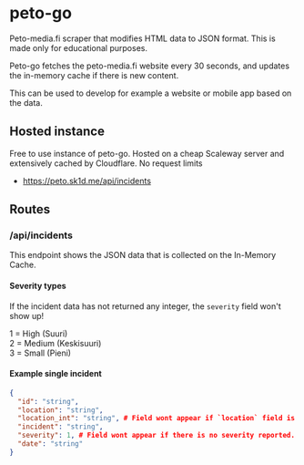 # peto-go
Peto-media.fi scraper that modifies HTML data to JSON format. This is made only for educational purposes.

Peto-go fetches the peto-media.fi website every 30 seconds, and updates the in-memory cache if there is new content.

This can be used to develop for example a website or mobile app based on the data.

## Hosted instance
Free to use instance of peto-go. Hosted on a cheap Scaleway server and extensively cached by Cloudflare. No request limits
- https://peto.sk1d.me/api/incidents

## Routes 
### /api/incidents
This endpoint shows the JSON data that is collected on the In-Memory Cache.

#### Severity types
If the incident data has not returned any integer, the `severity` field won't show up!

1 = High (Suuri)\
2 = Medium (Keskisuuri)\
3 = Small (Pieni)

#### Example single incident
```json
{
  "id": "string",
  "location": "string",
  "location_int": "string", # Field wont appear if `location` field is same.
  "incident": "string",
  "severity": 1, # Field wont appear if there is no severity reported.
  "date": "string"
}
```